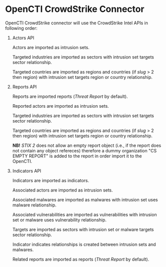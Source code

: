 # OpenCTI CrowdStrike Connector

OpenCTI CrowdStrike connector will use the CrowdStrike Intel APIs in following order:

1. Actors API

   Actors are imported as intrusion sets.

   Targeted industries are imported as sectors with intrusion set targets sector relationship.

   Targeted countries are imported as regions and countries (if *slug* > 2 then region) with intrusion set targets region or country relationship.

1. Reports API

   Reports are imported reports (*Threat Report* by default).

   Reported actors are imported as intrusion sets.

   Targeted industries are imported as sectors with intrusion set targets sector relationship.

   Targeted countries are imported as regions and countries (if *slug* > 2 then region) with intrusion set targets region or country relationship.

   **NB!** *STIX 2* does not allow an empty report object (i.e., if the report does not contain any object refereces) therefore a dummy organization "CS EMPTY REPORT" is added to the report in order import it to the OpenCTI.

1. Indicators API

   Indicators are imported as indicators.

   Associated actors are imported as intrusion sets.

   Associated malwares are imported as malwares with intrusion set uses malware relationship.

   Associated vulnerabilities are imported as vulnerabilities with intrusion set or malware uses vulnerability relationship.

   Targets are imported as sectors with intrusion set or malware targets sector relationship.

   Indicator indicates relationships is created between intrusion sets and malwares.

   Related reports are imported as reports (*Threat Report* by default).
